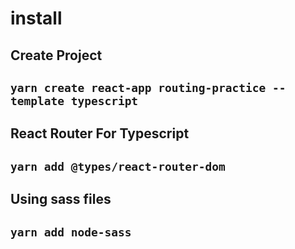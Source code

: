 # install

## Create Project
## `yarn create react-app routing-practice --template typescript`

## React Router For Typescript
## `yarn add @types/react-router-dom`

## Using sass files
## `yarn add node-sass`
